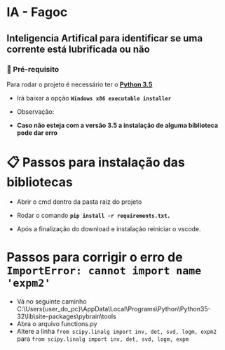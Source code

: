 # IA - Fagoc
## Inteligencia Artifical para identificar se uma corrente está lubrificada ou não

### 🎲 Pré-requisito 

Para rodar o projeto é necessário ter o **[Python 3.5](https://www.python.org/downloads/release/python-354/)**

- Irá baixar a opção **`Windows x86 executable installer`**

- Observação:
- **Caso não esteja com a versão 3.5 a instalação de alguma biblioteca pode dar erro**

# 📋 Passos para instalação das bibliotecas
    
- Abrir o cmd dentro da pasta raiz do projeto 
        
- Rodar o comando **`pip install -r requirements.txt.`**

- Após a finalização do download e instalação reiniciar o vscode.

# Passos para corrigir o erro de `ImportError: cannot import name 'expm2'`

- Vá no seguinte caminho C:\Users\{user_do_pc}\AppData\Local\Programs\Python\Python35-32\lib\site-packages\pybrain\tools
- Abra o arquivo functions.py
- Altere a linha 
    `from scipy.linalg import inv, det, svd, logm, expm2` para `from scipy.linalg import inv, det, svd, logm, expm`
